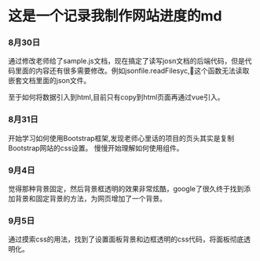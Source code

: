 这是一个记录我制作网站进度的md
===

### 8月30日
通过修改老师给了sample.js文档，现在搞定了读写josn文档的后端代码，但是代码里面的内容还有很多需要修改。例如jsonfile.readFilesyc,这个函数无法读取嵌套文档里面的json文件。

至于如何将数据引入到html,目前只有copy到html页面再通过vue引入。

### 8月31日
开始学习如何使用Bootstrap框架,发现老师心里话的项目的页头其实是复制Bootstrap网站的css设置。
慢慢开始理解如何使用组件。
### 9月4日
觉得那种背景固定，然后背景框透明的效果非常炫酷，google了很久终于找到添加背景和固定背景的方法，为网页增加了一个背景。
### 9月5日
通过摸索css的用法，找到了设置面板背景和边框透明的css代码，将面板彻底透明化。

